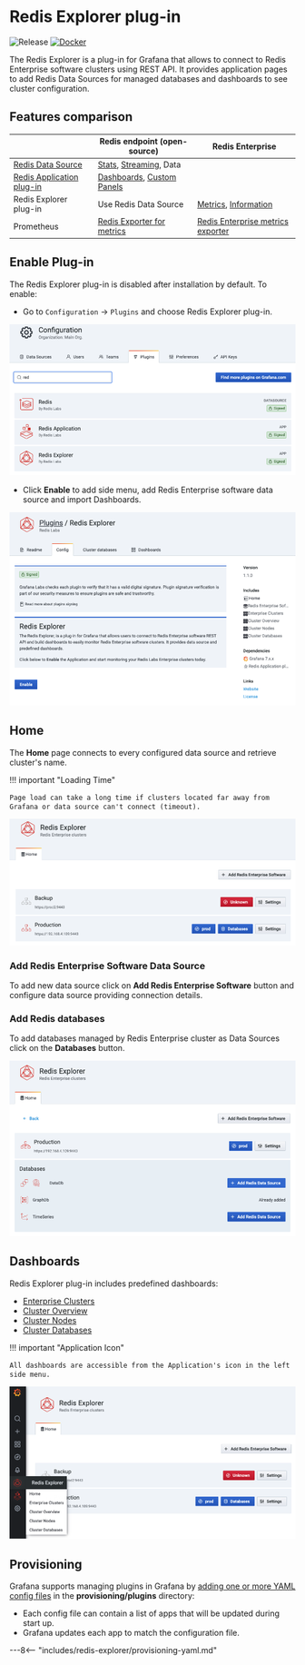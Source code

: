 # Redis Explorer plug-in

![Release](https://img.shields.io/github/v/release/redisgrafana/grafana-redis-explorer.svg) [![Docker](https://github.com/RedisGrafana/grafana-redis-explorer/workflows/Docker/badge.svg)](https://github.com/orgs/RedisGrafana/packages/container/package/redis-explorer)

The Redis Explorer is a plug-in for Grafana that allows to connect to Redis Enterprise software clusters using REST API. It provides application pages to add Redis Data Sources for managed databases and dashboards to see cluster configuration.

## Features comparison

|                                                       | Redis endpoint (open-source)                                                                                       | Redis Enterprise                                                                                                                   |
| ----------------------------------------------------- | ------------------------------------------------------------------------------------------------------------------ | ---------------------------------------------------------------------------------------------------------------------------------- |
| [Redis Data Source](../redis-datasource/overview.md)  | [Stats](../redis-datasource/redis/INFO.md), [Streaming](../redis-datasource/streaming.md), Data                    |                                                                                                                                    |
| [Redis Application plug-in](../redis-app/overview.md) | [Dashboards](../redis-app/overview.md#dashboards), [Custom Panels](../redis-app/overview.md#custom-panels)         |                                                                                                                                    |
| Redis Explorer plug-in                                | Use Redis Data Source                                                                                              | [Metrics](re-software/metrics.md), [Information](re-software/info.md)                                                              |
| Prometheus                                            | [Redis Exporter for metrics](https://grafana.com/oss/prometheus/exporters/redis-exporter/?pg=prod-cloud-resources) | [Redis Enterprise metrics exporter](https://docs.redislabs.com/latest/rs/administering/monitoring-metrics/prometheus-integration/) |

## Enable Plug-in

The Redis Explorer plug-in is disabled after installation by default. To enable:

- Go to `Configuration` -> `Plugins` and choose Redis Explorer plug-in.

![Grafana plug-ins](../images/redis-explorer/grafana-plugins.png)

- Click **Enable** to add side menu, add Redis Enterprise software data source and import Dashboards.

![Enable Redis Explorer plug-in](../images/redis-explorer/enable.png)

## Home

The **Home** page connects to every configured data source and retrieve cluster's name.

!!! important "Loading Time"

    Page load can take a long time if clusters located far away from Grafana or data source can't connect (timeout).

![Manage Redis Data Sources](../images/redis-explorer/home.png)

### Add Redis Enterprise Software Data Source

To add new data source click on **Add Redis Enterprise Software** button and configure data source providing connection details.

### Add Redis databases

To add databases managed by Redis Enterprise cluster as Data Sources click on the **Databases** button.

![Databases](../images/redis-explorer/databases.png)

## Dashboards

Redis Explorer plug-in includes predefined dashboards:

- [Enterprise Clusters](dashboards/explorer.md)
- [Cluster Overview](dashboards/overview.md)
- [Cluster Nodes](dashboards/nodes.md)
- [Cluster Databases](dashboards/databases.md)

!!! important "Application Icon"

    All dashboards are accessible from the Application's icon in the left side menu.

![Redis Application plug-ins](../images/redis-explorer/menu.png)

## Provisioning

Grafana supports managing plugins in Grafana by [adding one or more YAML config files](https://grafana.com/docs/grafana/latest/administration/provisioning/) in the **provisioning/plugins** directory:

- Each config file can contain a list of apps that will be updated during start up.
- Grafana updates each app to match the configuration file.

---8<-- "includes/redis-explorer/provisioning-yaml.md"
